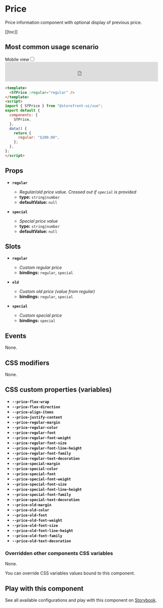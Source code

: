 # Price

Price information component with optional display of previous price.

[[toc]]

## Most common usage scenario

<div class="vuepress-mobile">
    <label for="vuepress-mobile" class="vuepress-mobile-label">Mobile view</label><input id="vuepress-mobile" type="checkbox" class="vuepress-mobile-checkbox">
    <iframe class="storybook-iframe" src="https://storybook.storefrontui.io/iframe.html?id=atoms-price--common" style="width: 100%; border: 0; border-bottom: 1px solid #eee;height: 4rem"></iframe>
  </div>

```html
<template>
  <SfPrice :regular="regular" />
</template>
<script>
import { SfPrice } from "@storefront-ui/vue";
export default {
  components: {
    SfPrice,
  },
  data() {
    return {
      regular: "$200.00",
    };
  },
};
</script>
```

## Props

- **`regular`**
  - _Regular/old price value. Crossed out if `special` is provided_
  - **type:** `string|number`
  - **defaultValue:** `null`

- **`special`**
  - _Special price value_
  - **type:** `string|number`
  - **defaultValue:** `null`

## Slots

- **`regular`**
  - _Custom regular price_
  - **bindings:** `regular`, `special`

- **`old`**
  - _Custom old price (value from regular)_
  - **bindings:** `regular`, `special`

- **`special`**
  - _Custom special price_
  - **bindings:** `special`

## Events

None.

## CSS modifiers

None.

## CSS custom properties (variables)

- **`--price-flex-wrap`**
- **`--price-flex-direction`**
- **`--price-align-items`**
- **`--price-justify-content`**
- **`--price-regular-margin`**
- **`--price-regular-color`**
- **`--price-regular-font`**
- **`--price-regular-font-weight`**
- **`--price-regular-font-size`**
- **`--price-regular-font-line-height`**
- **`--price-regular-font-family`**
- **`--price-regular-text-decoration`**
- **`--price-special-margin`**
- **`--price-special-color`**
- **`--price-special-font`**
- **`--price-special-font-weight`**
- **`--price-special-font-size`**
- **`--price-special-font-line-height`**
- **`--price-special-font-family`**
- **`--price-special-text-decoration`**
- **`--price-old-margin`**
- **`--price-old-color`**
- **`--price-old-font`**
- **`--price-old-font-weight`**
- **`--price-old-font-size`**
- **`--price-old-font-line-height`**
- **`--price-old-font-family`**
- **`--price-old-text-decoration`**
### Overridden other components CSS variables 
None. 


You can override CSS variables values bound to this component.

<!-- No _internal components -->

## Play with this component

See all available configurations and play with this component on <a href="https://storybook.storefrontui.io/?path=/story/atoms-price--common">Storybook</a>.
